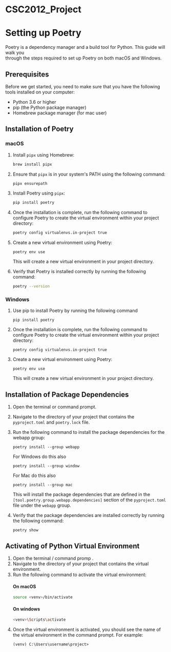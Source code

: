 # CSC2012_Project

# Setting up Poetry

Poetry is a dependency manager and a build tool for Python. This guide will walk you  
through the steps required to set up Poetry on both macOS and Windows.
<br/>

## Prerequisites
Before we get started, you need to make sure that you have the following tools installed
on your computer:
- Python 3.6 or higher
- pip (the Python package manager)
- Homebrew package manager (for mac user)

## Installation of Poetry

### macOS
1. Install `pipx` using Homebrew:
    ```zsh
    brew install pipx
    ```
2. Ensure that `pipx` is in your system's PATH using the following command:
    ```zsh
    pipx ensurepath
    ```

3. Install Poetry using `pipx`:
    ```zsh
    pip install poetry
    ```
4. Once the installation is complete, run the following command to configure Poetry to
create the virtual environment within your project directory:
    ```zsh
    poetry config virtualenvs.in-project true
    ```

5. Create a new virtual environment using Poetry:
    ```commandline
    poetry env use
    ```
    This will create a new virtual environment in your project directory.

7. Verify that Poetry is installed correctly by running the following command:

    ```zsh
    poetry --version
    ```

### Windows

1. Use pip to install Poetry by running the following command
    ```commandline
    pip install poetry
    ```

2. Once the installation is complete, run the following command to configure Poetry to
create the virtual environment within your project directory:
    ```commandline
    poetry config virtualenvs.in-project true
    ```
3. Create a new virtual environment using Poetry:
    ```commandline
    poetry env use
    ```
    This will create a new virtual environment in your project directory.

## Installation of Package Dependencies

1. Open the terminal or command prompt.
2. Navigate to the directory of your project that contains the `pyproject.toml` and `poetry.lock` file.
3. Run the following command to install the package dependencies for the webapp group:
    ```commandline
    poetry install --group webapp
   ```
    For Windows do this also

    ```commandline
    poetry install --group window
   ```

    For Mac do this also
    ```commandline
    poetry install --group mac
   ```

   This will install the package dependencies that are defined in the
`[tool.poetry.group.webapp.dependencies]` section of the `pyproject.toml` file under the
`webapp` group.
4. Verify that the package dependencies are installed correctly by running the following
command:
    ```commandline
    poetry show
    ```

## Activating of Python Virtual Environment

1. Open the terminal / command promp .
2. Navigate to the directory of your project that contains the virtual environment.
3. Run the following command to activate the virtual environment:
    #### On macOS
    ```zsh
    source <venv>/bin/activate
    ```
   #### On windows
    ```zsh
    <venv>\Scripts\activate
    ```
4. Once the virtual environment is activated, you should see the name of the virtual
environment in the command prompt. For example:
    ```commandline
    (venv) C:\Users\username\project>
   ```